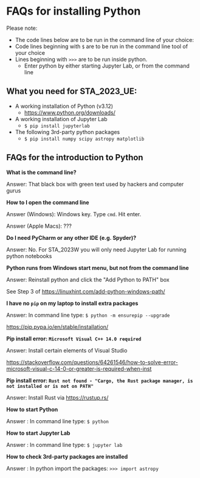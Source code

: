 # FAQs for installing Python

Please note:
- The code lines below are to be run in the command line of your choice:
- Code lines beginning with `$` are to be run in the command line tool of your choice
- Lines beginning with `>>>` are to be run inside python. 
  - Enter python by either starting Jupyter Lab, or from the command line


## What you need for STA_2023_UE:
- A working installation of Python (v3.12)
  - https://www.python.org/downloads/
- A working installation of Jupyter Lab
  - `$ pip install jupyterlab`
- The following 3rd-party python packages
  - `$ pip install numpy scipy astropy matplotlib`

## FAQs for the introduction to Python

**What is the command line?**

Answer: That black box with green text used by hackers and computer gurus

**How to I open the command line**

Answer (Windows): Windows key. Type `cmd`. Hit enter.

Answer (Apple Macs): ??? 

**Do I need PyCharm or any other IDE (e.g. Spyder)?**

Answer: No. For STA_2023W you will only need Jupyter Lab for running python notebooks

**Python runs from Windows start menu, but not from the command line**

Answer: Reinstall python and click the "Add Python to PATH" box 

See Step 3 of https://linuxhint.com/add-python-windows-path/

**I have no `pip` on my laptop to install extra packages**

Answer: In command line type: `$ python -m ensurepip --upgrade`

https://pip.pypa.io/en/stable/installation/

**Pip install error: `Microsoft Visual C++ 14.0 required`**

Answer: Install certain elements of Visual Studio

https://stackoverflow.com/questions/64261546/how-to-solve-error-microsoft-visual-c-14-0-or-greater-is-required-when-inst

**Pip install error: `Rust not found - "Cargo, the Rust package manager, is not installed or is not on PATH"`**

Answer: Install Rust via https://rustup.rs/

**How to start Python**

Answer : In command line type: `$ python`

**How to start Jupyter Lab**

Answer : In command line type: `$ jupyter lab`

**How to check 3rd-party packages are installed**

Answer : In python import the packages: `>>> import astropy`
